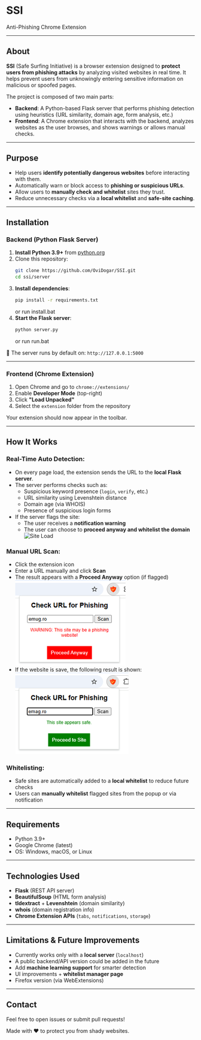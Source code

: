 # SSI  
Anti-Phishing Chrome Extension

---

## About

**SSI** (Safe Surfing Initiative) is a browser extension designed to **protect users from phishing attacks** by analyzing visited websites in real time. It helps prevent users from unknowingly entering sensitive information on malicious or spoofed pages.

The project is composed of two main parts:

- **Backend**: A Python-based Flask server that performs phishing detection using heuristics (URL similarity, domain age, form analysis, etc.)
- **Frontend**: A Chrome extension that interacts with the backend, analyzes websites as the user browses, and shows warnings or allows manual checks.

---

## Purpose

- Help users **identify potentially dangerous websites** before interacting with them.
- Automatically warn or block access to **phishing or suspicious URLs**.
- Allow users to **manually check and whitelist** sites they trust.
- Reduce unnecessary checks via a **local whitelist** and **safe-site caching**.

---

## Installation

### Backend (Python Flask Server)

1. **Install Python 3.9+** from [python.org](https://www.python.org/downloads/)
2. Clone this repository:
   ```bash
   git clone https://github.com/OviDogar/SSI.git
   cd ssi/server
   ```
3. **Install dependencies**:
   ```bash
   pip install -r requirements.txt
   ```
   or run install.bat
4. **Start the Flask server**:
   ```bash
   python server.py
   ```
   or run run.bat

📌 The server runs by default on: `http://127.0.0.1:5000`

---

### Frontend (Chrome Extension)

1. Open Chrome and go to `chrome://extensions/`
2. Enable **Developer Mode** (top-right)
3. Click **"Load Unpacked"**
4. Select the `extension` folder from the repository

Your extension should now appear in the toolbar.

---

## How It Works

### Real-Time Auto Detection:
- On every page load, the extension sends the URL to the **local Flask server**.
- The server performs checks such as:
  - Suspicious keyword presence (`login`, `verify`, etc.)
  - URL similarity using Levenshtein distance
  - Domain age (via WHOIS)
  - Presence of suspicious login forms
- If the server flags the site:
  - The user receives a **notification warning**
  - The user can choose to **proceed anyway and whitelist the domain**
  ![Site Load](https://github.com/OviDogar/SSI/blob/main/images/screen01.png)


### Manual URL Scan:
- Click the extension icon
- Enter a URL manually and click **Scan**
- The result appears with a **Proceed Anyway** option (if flagged)
![Dangerous Site](https://github.com/OviDogar/SSI/blob/main/images/popup01.png)
- If the website is save, the following result is shown:
![Safe Site](https://github.com/OviDogar/SSI/blob/main/images/popup02.png)

### Whitelisting:
- Safe sites are automatically added to a **local whitelist** to reduce future checks
- Users can **manually whitelist** flagged sites from the popup or via notification

---

## Requirements

- Python 3.9+
- Google Chrome (latest)
- OS: Windows, macOS, or Linux

---

## Technologies Used

- **Flask** (REST API server)
- **BeautifulSoup** (HTML form analysis)
- **tldextract** + **Levenshtein** (domain similarity)
- **whois** (domain registration info)
- **Chrome Extension APIs** (`tabs`, `notifications`, `storage`)

---

## Limitations & Future Improvements

- Currently works only with a **local server** (`localhost`)
- A public backend/API version could be added in the future
- Add **machine learning support** for smarter detection
- UI improvements + **whitelist manager page**
- Firefox version (via WebExtensions)

---

## Contact

Feel free to open issues or submit pull requests!

Made with ❤️ to protect you from shady websites.
